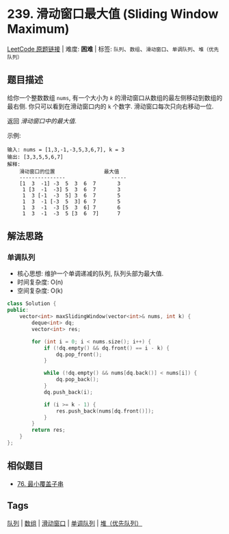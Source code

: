 # 239. 滑动窗口最大值 (Sliding Window Maximum)

[LeetCode 原题链接](https://leetcode.cn/problems/sliding-window-maximum/) | 难度: **困难** | 标签: `队列`、`数组`、`滑动窗口`、`单调队列`、`堆（优先队列）`

## 题目描述

给你一个整数数组 `nums`, 有一个大小为 _`k`_ 的滑动窗口从数组的最左侧移动到数组的最右侧. 你只可以看到在滑动窗口内的 `k` 个数字. 滑动窗口每次只向右移动一位.

返回 _滑动窗口中的最大值_.

示例:

```plaintext
输入: nums = [1,3,-1,-3,5,3,6,7], k = 3
输出: [3,3,5,5,6,7]
解释:
    滑动窗口的位置                最大值
    ---------------               -----
    [1  3  -1] -3  5  3  6  7       3
     1 [3  -1  -3] 5  3  6  7       3
     1  3 [-1  -3  5] 3  6  7       5
     1  3  -1 [-3  5  3] 6  7       5
     1  3  -1  -3 [5  3  6] 7       6
     1  3  -1  -3  5 [3  6  7]      7
```

## 解法思路

### 单调队列

- 核心思想: 维护一个单调递减的队列, 队列头部为最大值.
- 时间复杂度: O(n)
- 空间复杂度: O(k)

```cpp
class Solution {
public:
    vector<int> maxSlidingWindow(vector<int>& nums, int k) {
        deque<int> dq;
        vector<int> res;

        for (int i = 0; i < nums.size(); i++) {
            if (!dq.empty() && dq.front() == i - k) {
                dq.pop_front();
            }

            while (!dq.empty() && nums[dq.back()] < nums[i]) {
                dq.pop_back();
            }
            dq.push_back(i);

            if (i >= k - 1) {
                res.push_back(nums[dq.front()]);
            }
        }
        return res;
    }
};
```

## 相似题目

- [76. 最小覆盖子串](https://leetcode.cn/problems/minimum-window-substring/)

## Tags

[队列](/tags/queue.md) | [数组](/tags/array.md) | [滑动窗口](/tags/sliding-window.md) | [单调队列](/tags/monotonic-queue.md) | [堆（优先队列）](/tags/heap-priority-queue.md)
